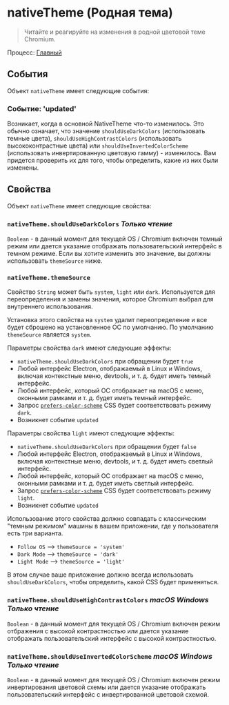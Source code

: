 # nativeTheme (Родная тема)

> Читайте и реагируйте на изменения в родной цветовой теме Chromium.

Процесс: [Главный](../glossary.md#main-process)

## События

Объект `nativeTheme` имеет следующие события:

### Событие: 'updated'

Возникает, когда в основной NativeTheme что-то изменилось. Это обычно означает, что значение `shouldUseDarkColors` (использовать темные цвета), `shouldUseHighContrastColors` (использовать высококонтрастные цвета) или `shouldUseInvertedColorScheme` (использовать инвертированную цветовую гамму) - изменилось. Вам придется проверить их для того, чтобы определить, какие из них были изменены.

## Свойства

Объект `nativeTheme` имеет следующие свойства:

### `nativeTheme.shouldUseDarkColors` _Только чтение_

`Boolean` - в данный момент для текущей OS / Chromium включен темный режим или дается указание отображать пользовательский интерфейс в темном режиме.  Если вы хотите изменить это значение, вы должны использовать `themeSource` ниже.

### `nativeTheme.themeSource`

Свойство `String` может быть `system`, `light` или `dark`.  Используется для переопределения и замены значения, которое Chromium выбрал для внутреннего использования.

Установка этого свойства на `system` удалит переопределение и все будет сброшено на установленное ОС по умолчанию.  По умолчанию `themeSource` является `system`.

Параметры свойства `dark` имеют следующие эффекты:
* `nativeTheme.shouldUseDarkColors` при обращении будет `true`
* Любой интерфейс Electron, отображаемый в Linux и Windows, включая контекстные меню, devtools, и т. д. будет иметь темный интерфейс.
* Любой интерфейс, который ОС отображает на macOS с меню, оконными рамками и т. д. будет иметь темный интерфейс.
* Запрос [`prefers-color-scheme`](https://developer.mozilla.org/en-US/docs/Web/CSS/@media/prefers-color-scheme) CSS будет соответствовать режиму `dark`.
* Возникнет событие `updated`

Параметры свойства `light` имеют следующие эффекты:
* `nativeTheme.shouldUseDarkColors` при обращении будет `false`
* Любой интерфейс Electron, отображаемый в Linux и Windows, включая контекстные меню, devtools, и т. д. будет иметь светлый интерфейс.
* Любой интерфейс, который ОС отображает на macOS с меню, оконными рамками и т. д. будет иметь светлый интерфейс.
* Запрос [`prefers-color-scheme`](https://developer.mozilla.org/en-US/docs/Web/CSS/@media/prefers-color-scheme) CSS будет соответствовать режиму `light`.
* Возникнет событие `updated`

Использование этого свойства должно совпадать с классическим "темным режимом" машины в вашем приложении, где у пользователя есть три варианта.
* `Follow OS` --> `themeSource = 'system'`
* `Dark Mode` --> `themeSource = 'dark'`
* `Light Mode` --> `themeSource = 'light'`

В этом случае ваше приложение должно всегда использовать `shouldUseDarkColors`, чтобы определить, какой CSS будет применяться.

### `nativeTheme.shouldUseHighContrastColors` _macOS_ _Windows_ _Только чтение_

`Boolean` - в данный момент для текущей OS / Chromium включен режим отбражения с высокой контрастностью или дается указание отображать пользовательский интерфейс с высокой контрастностью.

### `nativeTheme.shouldUseInvertedColorScheme` _macOS_ _Windows_ _Только чтение_

`Boolean` - в данный момент для текущей OS / Chromium включен режим инвертирования цветовой схемы или дается указание отображать пользовательский интерфейс с инвертированной цветовой схемой.
